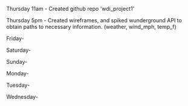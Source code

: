 Thursday 11am - Created github repo 'wdi_project1'

Thursday 5pm - Created wireframes, and spiked wunderground API to obtain paths to necessary information. (weather, wind_mph, temp_f)

Friday-

Saturday-

Sunday-

Monday-

Tuesday-

Wednesday-

